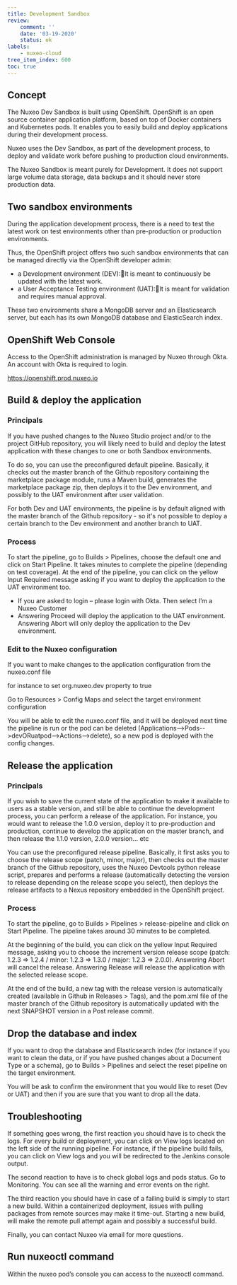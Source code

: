 ```yaml
---
title: Development Sandbox
review:
    comment: ''
    date: '03-19-2020'
    status: ok
labels:
    - nuxeo-cloud
tree_item_index: 600
toc: true
---
```


## Concept

The Nuxeo Dev Sandbox is built using OpenShift. OpenShift is an open source container application platform, based on top of Docker containers and Kubernetes pods. It enables you to easily build and deploy applications during their development process.

Nuxeo uses the Dev Sandbox, as part of the development process, to deploy and validate work before pushing to production cloud environments.

The Nuxeo Sandbox is meant purely for Development. It does not support large volume data storage, data backups and it should never store production data.

## Two sandbox environments

During the application development process, there is a need to test the latest work on test environments other than pre-production or production environments.

Thus, the OpenShift project offers two such sandbox environments that can be managed directly via the OpenShift developer admin:

- a Development environment (DEV):It is meant to continuously be updated with the latest work.
- a User Acceptance Testing environment (UAT):It is meant for validation and requires manual approval.

These two environments share a MongoDB server and an Elasticsearch server, but each has its own MongoDB database and ElasticSearch index.


## OpenShift Web Console

Access to the OpenShift administration is managed by Nuxeo through Okta. An account with Okta is required to login.

https://openshift.prod.nuxeo.io

## Build & deploy the application

### Principals

If you have pushed changes to the ​Nuxeo Studio project and/or to the project GitHub repository​, you will likely need to build and deploy the latest application with these changes to one or both Sandbox environments.

To do so, you can use the preconfigured default pipeline. Basically, it checks out the master branch of the Github repository containing the marketplace package module, runs a Maven build, generates the marketplace package zip, then deploys it to the Dev environment, and possibly to the UAT environment after user validation.

For both Dev and UAT environments, the pipeline is by default aligned with the master branch of the Github repository - so it's not possible to deploy a certain branch to the Dev environment and another branch to UAT.

### Process

To start the pipeline, go to Builds > Pipelines, choose the default one and click on Start Pipeline.
It takes minutes to complete the pipeline (depending on test coverage). At the end of the pipeline, you can click on the yellow Input Required message asking if you want to deploy the application to the UAT environment too.

- If you are asked to login – please login with Okta. Then select I’m a Nuxeo Customer
- Answering Proceed will deploy the application to the UAT environment. Answering Abort will only deploy the application to the Dev environment.

### Edit to the Nuxeo configuration

If you want to make changes to the application configuration from the ​nuxeo.conf file

for instance to set ​org.nuxeo.dev property to true

Go to ​Resources > Config Maps and select the target environment configuration

You will be able to edit the nuxeo.conf file, and it will be deployed next time the pipeline is run or the pod can be deleted (Applications-->Pods-->devORuatpod-->Actions-->delete), so a new pod is deployed with the config changes.

## Release the application

### Principals

If you wish to save the current state of the application to make it available to users as a stable version, and still be able to continue the development process, you can perform a release of the application. For instance, you would want to release the 1.0.0 version, deploy it to pre-production and production, continue to develop the application on the master branch, and then release the 1.1.0 version, 2.0.0 version... etc

You can use the preconfigured release pipeline. Basically, it first asks you to choose the release scope (patch, minor, major), then checks out the master branch of the Github repository, uses the Nuxeo Devtools python release script, prepares and performs a release (automatically detecting the version to release depending on the release scope you select), then deploys the release artifacts to a Nexus repository embedded in the OpenShift project.

### Process

To start the pipeline, go to ​Builds > Pipelines > release-pipeline and click on Start Pipeline. The pipeline takes around 30 minutes to be completed.

At the beginning of the build, you can click on the yellow Input Required message, asking you to choose the increment version release scope (patch: 1.2.3 => 1.2.4 / minor: 1.2.3 => 1.3.0 / major: 1.2.3 => 2.0.0). Answering Abort will cancel the release. Answering Release will release the application with the selected release scope.

At the end of the build, a new tag with the release version is automatically created (available in Github in Releases > Tags​), and the pom.xml file of the master branch of the Github repository is automatically updated with the next SNAPSHOT version in a Post release commit.

## Drop the database and index

If you want to drop the database and Elasticsearch index (for instance if you want to clean the data, or if you have pushed changes about a Document Type or a schema), go to ​Builds > Pipelines and select the reset pipeline on the target environment.

You will be ask to confirm the environment that you would like to reset (Dev or UAT) and then if you are sure that you want to drop all the data.


## Troubleshooting

If something goes wrong, the first reaction you should have is to check the logs. For every build or deployment, you can click on View logs located on the left side of the running pipeline. For instance, if the pipeline build fails, you can click on View logs and you will be redirected to the Jenkins console output.

The second reaction to have is to check global logs and pods status. Go to Monitoring​. You can see all the warning and error events on the right.

The third reaction you should have in case of a failing build is simply to start a new build. Within a containerized deployment, issues with pulling packages from remote sources may make it time-out. Starting a new build, will make the remote pull attempt again and possibly a successful build.

Finally, you can contact Nuxeo via email for more questions.

## Run nuxeoctl command

Within the nuxeo pod’s console you can access to the nuxeoctl command.

